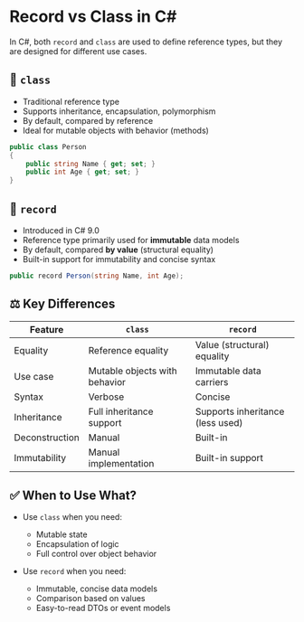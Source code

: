 # Record vs Class in C#

In C#, both `record` and `class` are used to define reference types, but they are designed for different use cases.

## 🧾 `class`

- Traditional reference type
- Supports inheritance, encapsulation, polymorphism
- By default, compared by reference
- Ideal for mutable objects with behavior (methods)

```csharp
public class Person
{
    public string Name { get; set; }
    public int Age { get; set; }
}
```

## 📄 `record`

- Introduced in C# 9.0
- Reference type primarily used for **immutable** data models
- By default, compared **by value** (structural equality)
- Built-in support for immutability and concise syntax

```csharp
public record Person(string Name, int Age);
```

## ⚖️ Key Differences

| Feature               | `class`                          | `record`                         |
|----------------------|----------------------------------|----------------------------------|
| Equality             | Reference equality               | Value (structural) equality      |
| Use case             | Mutable objects with behavior    | Immutable data carriers          |
| Syntax               | Verbose                          | Concise                          |
| Inheritance          | Full inheritance support         | Supports inheritance (less used) |
| Deconstruction       | Manual                           | Built-in                         |
| Immutability         | Manual implementation            | Built-in support                 |

## ✅ When to Use What?

- Use `class` when you need:
  - Mutable state
  - Encapsulation of logic
  - Full control over object behavior

- Use `record` when you need:
  - Immutable, concise data models
  - Comparison based on values
  - Easy-to-read DTOs or event models
